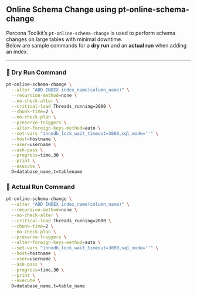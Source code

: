 ## Online Schema Change using pt-online-schema-change

Percona Toolkit’s `pt-online-schema-change` is used to perform schema changes on large tables with minimal downtime.  
Below are sample commands for a **dry run** and an **actual run** when adding an index.

---

### 🔹 Dry Run Command

```bash
pt-online-schema-change \
  --alter "ADD INDEX index_name(column_name)" \
  --recursion-method=none \
  --no-check-alter \
  --critical-load Threads_running=2000 \
  --chunk-time=2 \
  --no-check-plan \
  --preserve-triggers \
  --alter-foreign-keys-method=auto \
  --set-vars "innodb_lock_wait_timeout=3000,sql_mode=''" \
  --host=hostname \
  --user=username \
  --ask-pass \
  --progress=time,30 \
  --print \
  --execute \
  D=database_name,t=tablename
```
### 🔹 Actual Run Command
```bash
pt-online-schema-change \
  --alter "ADD INDEX index_name(column_name)" \
  --recursion-method=none \
  --no-check-alter \
  --critical-load Threads_running=2000 \
  --chunk-time=2 \
  --no-check-plan \
  --preserve-triggers \
  --alter-foreign-keys-method=auto \
  --set-vars "innodb_lock_wait_timeout=3000,sql_mode=''" \
  --host=hostname \
  --user=username \
  --ask-pass \
  --progress=time,30 \
  --print \
  --execute \
  D=database_name,t=table_name
